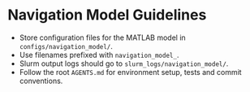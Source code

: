 # Navigation Model Guidelines

- Store configuration files for the MATLAB model in `configs/navigation_model/`.
- Use filenames prefixed with `navigation_model_`.
- Slurm output logs should go to `slurm_logs/navigation_model/`.
- Follow the root `AGENTS.md` for environment setup, tests and commit conventions.
